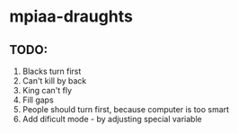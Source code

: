# mpiaa-draughts
## TODO: 
1) Blacks turn first
2) Can't kill by back
3) King can't fly
4) Fill gaps
5) People should turn first, because computer is too smart
6) Add dificult mode - by adjusting special variable

